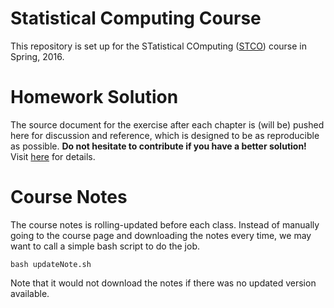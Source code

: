 # Statistical Computing Course

This repository is set up for the STatistical COmputing
([STCO](http://merlot.stat.uconn.edu/~jyan/teaching/stco/)) course in
Spring, 2016.


# Homework Solution

The source document for the exercise after each chapter
is (will be) pushed here for discussion and reference,
which is designed to be as reproducible as possible.
**Do not hesitate to contribute if you have a better solution!**
Visit [here](http://wenjie-stat.me/stco/) for details.


# Course Notes

The course notes is rolling-updated before each class.
Instead of manually going to the course page and downloading the notes
every time, we may want to call a simple bash script to do the job.

```
bash updateNote.sh
```

Note that it would not download the notes if there was no
updated version available.




